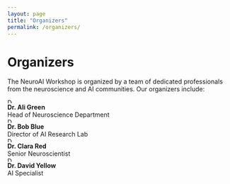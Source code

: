 ```yaml
---
layout: page
title: "Organizers"
permalink: /organizers/
---
```


# Organizers

The NeuroAI Workshop is organized by a team of dedicated professionals from the neuroscience and AI communities. Our organizers include:

<div class="organizers-container">
  <div class="organizer">
    <img src="{{ site.baseurl }}/images/organizers/alice-green.jpg" alt="Dr. Alice Green" class="organizer-photo" style="width: 10px; height: 10px;">
    <div class="organizer-info">
      <strong>Dr. Ali Green</strong><br>
      Head of Neuroscience Department
    </div>
  </div>

  <div class="organizer">
    <img src="{{ site.baseurl }}/images/organizers/bob-blue.jpg" alt="Dr. Bob Blue" class="organizer-photo" style="width: 10px; height: 10px;">
    <div class="organizer-info">
      <strong>Dr. Bob Blue</strong><br>
      Director of AI Research Lab
    </div>
  </div>

  <div class="organizer">
    <img src="{{ site.baseurl }}/images/organizers/clara-red.jpg" alt="Dr. Clara Red" class="organizer-photo" style="width: 10px; height: 10px;">
    <div class="organizer-info">
      <strong>Dr. Clara Red</strong><br>
      Senior Neuroscientist
    </div>
  </div>

  <div class="organizer">
    <img src="{{ site.baseurl }}/images/organizers/david-yellow.jpg" alt="Dr. David Yellow" class="organizer-photo" style="width: 10px; height: 10px;">
    <div class="organizer-info">
      <strong>Dr. David Yellow</strong><br>
      AI Specialist
    </div>
  </div>
</div>